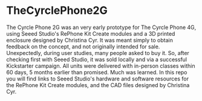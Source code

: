 # TheCyrclePhone2G
The Cyrcle Phone 2G was an very early prototype for The Cyrcle Phone 4G, using Seeed Studio's RePhone Kit Create modules and a 3D printed enclosure designed by Christina Cyr. It was meant simply to obtain feedback on the concept, and not originally intended for sale. Unexpectedly, during user studies, many people asked to buy it. So, after checking first with Seeed Studio, it was sold locally and via a successful Kickstarter campaign. All units were delivered with in-person classes within 60 days, 5 months earlier than promised. Much was learned.
In this repo you will find links to Seeed Studio's hardware and software resources for the RePhone Kit Create modules, and the CAD files designed by Christina Cyr.

